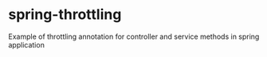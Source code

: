 # spring-throttling
Example of throttling annotation for controller and service methods in spring application
